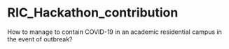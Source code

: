 # RIC_Hackathon_contribution
How to manage to contain COVID-19 in an academic residential campus in the event of outbreak?
